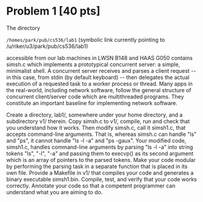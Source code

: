 # Problem 1 [40 pts]

The directory

`/homes/park/pub/cs536/lab1` (symbolic link currently pointing to
/u/riker/u3/park/pub/cs536/lab1)

accessible from our lab machines in LWSN B148 and HAAS G050 contains simsh.c
which implements a prototypical concurrent server: a simple, minimalist shell. A
concurrent server receives and parses a client request -- in this case, from
stdin (by default keyboard) -- then delegates the actual execution of a
requested task to a worker process or thread. Many apps in the real-world,
including network software, follow the general structure of concurrent
client/server code which are multithreaded programs. They constitute an
important baseline for implementing network software.

Create a directory, lab1/, somewhere under your home directory, and a
subdirectory v1/ therein. Copy simsh.c to v1/, compile, run and check that you
understand how it works. Then modify simsh.c, call it simsh1.c, that accepts
command-line arguments. That is, whereas simsh.c can handle "ls" and "ps", it
cannot handle "ls -l -a" and "ps -gaux". Your modified code, simsh1.c, handles
command-line arguments by parsing "ls -l -a" into string tokens "ls", "-l", "-a"
and passing them to execvp() as its second argument which is an array of
pointers to the parsed tokens. Make your code modular by performing the parsing
task in a separate function that is placed in its own file. Provide a Makefile
in v1/ that compiles your code and generates a binary executable simsh1.bin.
Compile, test, and verify that your code works correctly. Annotate your code so
that a competent programmer can understand what you are aiming to do.
